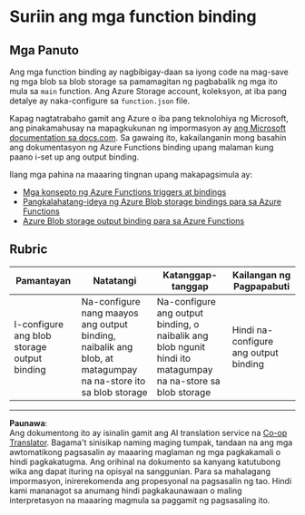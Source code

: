 <!--
CO_OP_TRANSLATOR_METADATA:
{
  "original_hash": "b2e0a965723082b068f735aec0faf3f6",
  "translation_date": "2025-08-28T00:09:39+00:00",
  "source_file": "3-transport/lessons/2-store-location-data/assignment.md",
  "language_code": "tl"
}
-->
# Suriin ang mga function binding

## Mga Panuto

Ang mga function binding ay nagbibigay-daan sa iyong code na mag-save ng mga blob sa blob storage sa pamamagitan ng pagbabalik ng mga ito mula sa `main` function. Ang Azure Storage account, koleksyon, at iba pang detalye ay naka-configure sa `function.json` file.

Kapag nagtatrabaho gamit ang Azure o iba pang teknolohiya ng Microsoft, ang pinakamahusay na mapagkukunan ng impormasyon ay [ang Microsoft documentation sa docs.com](https://docs.microsoft.com/?WT.mc_id=academic-17441-jabenn). Sa gawaing ito, kakailanganin mong basahin ang dokumentasyon ng Azure Functions binding upang malaman kung paano i-set up ang output binding.

Ilang mga pahina na maaaring tingnan upang makapagsimula ay:

* [Mga konsepto ng Azure Functions triggers at bindings](https://docs.microsoft.com/azure/azure-functions/functions-triggers-bindings?WT.mc_id=academic-17441-jabenn&tabs=python)
* [Pangkalahatang-ideya ng Azure Blob storage bindings para sa Azure Functions](https://docs.microsoft.com/azure/azure-functions/functions-bindings-storage-blob?WT.mc_id=academic-17441-jabenn)
* [Azure Blob storage output binding para sa Azure Functions](https://docs.microsoft.com/azure/azure-functions/functions-bindings-storage-blob-output?WT.mc_id=academic-17441-jabenn&tabs=python)

## Rubric

| Pamantayan | Natatangi | Katanggap-tanggap | Kailangan ng Pagpapabuti |
| ---------- | --------- | ----------------- | ------------------------ |
| I-configure ang blob storage output binding | Na-configure nang maayos ang output binding, naibalik ang blob, at matagumpay na na-store ito sa blob storage | Na-configure ang output binding, o naibalik ang blob ngunit hindi ito matagumpay na na-store sa blob storage | Hindi na-configure ang output binding |

---

**Paunawa**:  
Ang dokumentong ito ay isinalin gamit ang AI translation service na [Co-op Translator](https://github.com/Azure/co-op-translator). Bagama't sinisikap naming maging tumpak, tandaan na ang mga awtomatikong pagsasalin ay maaaring maglaman ng mga pagkakamali o hindi pagkakatugma. Ang orihinal na dokumento sa kanyang katutubong wika ang dapat ituring na opisyal na sanggunian. Para sa mahalagang impormasyon, inirerekomenda ang propesyonal na pagsasalin ng tao. Hindi kami mananagot sa anumang hindi pagkakaunawaan o maling interpretasyon na maaaring magmula sa paggamit ng pagsasaling ito.